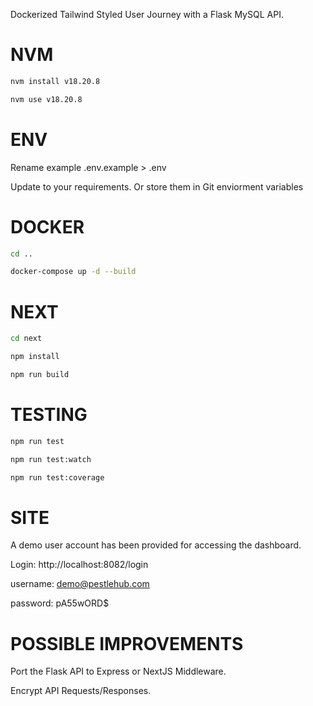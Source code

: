 Dockerized Tailwind Styled User Journey with a Flask MySQL API.

# NVM
```bash
nvm install v18.20.8

nvm use v18.20.8
```

# ENV
Rename example .env.example > .env 

Update to your requirements.  Or store them in Git enviorment variables 

# DOCKER
```bash
cd ..

docker-compose up -d --build
```

# NEXT
```bash
cd next

npm install

npm run build

```
# TESTING
```bash
npm run test

npm run test:watch

npm run test:coverage
```

# SITE
A demo user account has been provided for accessing the dashboard. 

Login: http://localhost:8082/login

username: demo@pestlehub.com

password: pA55wORD$

# POSSIBLE IMPROVEMENTS
Port the Flask API to Express or NextJS Middleware.

Encrypt API Requests/Responses.
